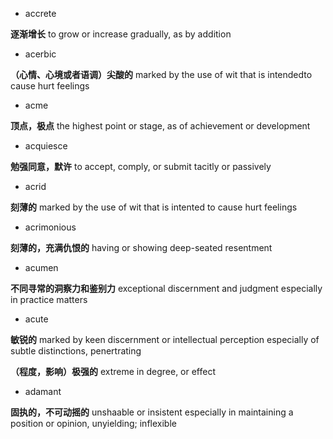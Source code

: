 - accrete

**逐渐增长** to grow or increase gradually, as by addition

- acerbic

**（心情、心境或者语调）尖酸的** marked by the use of wit that is intendedto cause hurt feelings

- acme

**顶点，极点** the highest point or stage, as of achievement or development

- acquiesce

**勉强同意，默许** to accept, comply, or submit tacitly or passively

- acrid

**刻薄的** marked by the use of wit that is intented to cause hurt feelings

- acrimonious

**刻薄的，充满仇恨的** having or showing deep-seated resentment

- acumen

**不同寻常的洞察力和鉴别力** exceptional discernment and judgment especially in practice matters

- acute

**敏锐的** marked by keen discernment or intellectual perception especially of subtle distinctions, penertrating

**（程度，影响）极强的** extreme in degree, or effect

- adamant

**固执的，不可动摇的** unshaable or insistent especially in maintaining a position or opinion, unyielding; inflexible